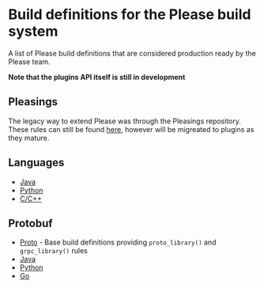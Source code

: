 # Build definitions for the Please build system 

A list of Please build definitions that are considered production ready by the Please team.

**Note that the plugins API itself is still in development**

## Pleasings
The legacy way to extend Please was through the Pleasings repository. These rules can still be 
found [here](https://github.com/thought-machine/pleasings), however will be migreated to plugins
as they mature. 

## Languages
* [Java](https://github.com/please-build/cc-rules) 
* [Python](https://github.com/please-build/python-rules) 
* [C/C++](https://github.com/please-build/cc-rules) 

## Protobuf
* [Proto](https://github.com/please-build/proto-rules) - Base build definitions providing `proto_library()` and `grpc_library()` rules
* [Java](https://github.com/please-build/java-proto-rules)
* [Python](https://github.com/please-build/python-proto-rules)
* [Go](https://github.com/please-build/go-proto-rules)
